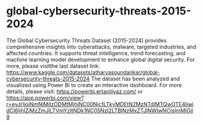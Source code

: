 # global-cybersecurity-threats-2015-2024
The Global Cybersecurity Threats Dataset (2015-2024) provides comprehensive insights into cyberattacks, malware, targeted industries, and affected countries. It supports threat intelligence, trend forecasting, and machine learning model development to enhance global digital security.
For more, please visitthe  last dataset link: https://www.kaggle.com/datasets/atharvasoundankar/global-cybersecurity-threats-2015-2024
The dataset has been analyzed and visualized using Power BI to create an interactive dashboard. For more details, please visit: https://powerbi.ertaniliyaz.com/ or https://app.powerbi.com/view?r=eyJrIjoiNmNjMjIzODMtMjhiNC00Njc1LTkyMDEtN2MzNTdlMTQwOTE4IiwidCI6IjhlZjMzZmJlLTVmYzItNDk1NC05NzI2LTBlNzMxZTJlNWIwNCIsImMiOjl9

